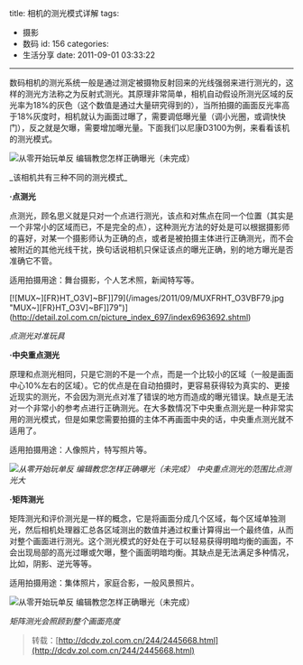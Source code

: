 title: 相机的测光模式详解
tags:
  - 摄影
  - 数码
id: 156
categories:
  - 生活分享
date: 2011-09-01 03:33:22
---

数码相机的测光系统一般是通过测定被摄物反射回来的光线强弱来进行测光的，这样的测光方法称之为反射式测光。其原理非常简单，相机自动假设所测光区域的反光率为18%的灰色（这个数值是通过大量研究得到的），当所拍摄的画面反光率高于18%灰度时，相机就认为画面过曝了，需要调低曝光量（调小光圈，或调快快门），反之就是欠曝，需要增加曝光量。下面我们以尼康D3100为例，来看看该机的测光模式。

![从零开始玩单反 编辑教您怎样正确曝光（未完成） ](http://2a.zol-img.com.cn/product/69_500x2000/678/cem3Ejwh9cAac.gif)

<!--more-->_该相机共有三种不同的测光模式_

**·点测光**

点测光，顾名思义就是只对一个点进行测光，该点和对焦点在同一个位置（其实是一个非常小的区域而已，不是完全的点），这种测光方法的好处是可以根据摄影师的喜好，对某一个摄影师认为正确的点，或者是被拍摄主体进行正确测光，而不会被附近的其他光线干扰，换句话说相机只保证该点的曝光正确，别的地方曝光是否准确它不管。

适用拍摄用途：舞台摄影，个人艺术照，新闻特写等。

[ ](http://detail.zol.com.cn/picture_index_697/index6963692.shtml)

[![MUX~][FR}HT_O3V]~BF]]79](/images/2011/09/MUXFRHT_O3VBF79.jpg "MUX~][FR}HT_O3V]~BF]]79")](http://detail.zol.com.cn/picture_index_697/index6963692.shtml)

[ ](http://detail.zol.com.cn/picture_index_697/index6963692.shtml)

[ ](http://detail.zol.com.cn/picture_index_697/index6963692.shtml)

_点测光对准玩具_

**·中央重点测光**

原理和点测光相同，只是它测的不是一个点，而是一个比较小的区域（一般是画面中心10%左右的区域）。它的优点是在自动拍摄时，更容易获得较为真实的、更接近现实的测光，不会因为测光点对准了错误的地方而造成的曝光错误。缺点是无法对一个非常小的参考点进行正确测光。在大多数情况下中央重点测光是一种非常实用的测光模式，但是如果您需要拍摄的主体不再画面中央的话，中央重点测光就不适用了。

适用拍摄用途：人像照片，特写照片等。

_![从零开始玩单反 编辑教您怎样正确曝光（未完成） ](http://2e.zol-img.com.cn/product/69_500x2000/694/cetwEFJGmxx8Y.jpg)
中央重点测光的范围比点测光大_

**·矩阵测光**

矩阵测光和评价测光是一样的概念，它是将画面分成几个区域，每个区域单独测光，然后相机处理器汇总各区域测出的数值并通过权重计算得出一个最终值，从而对整个画面进行测光。这个测光模式的好处在于可以轻易获得明暗均衡的画面，不会出现局部的高光过曝或欠曝，整个画面明暗均衡。其缺点是无法满足多种情况，比如，阴影、逆光等等。

适用拍摄用途：集体照片，家庭合影，一般风景照片。

![从零开始玩单反 编辑教您怎样正确曝光（未完成） ](http://2d.zol-img.com.cn/product/69_500x2000/693/ceK2DvqCYZ7g.jpg)

_矩阵测光会照顾到整个画面亮度_
> 转载：[http://dcdv.zol.com.cn/244/2445668.html](http://dcdv.zol.com.cn/244/2445668.html)
